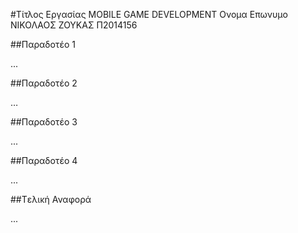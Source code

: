 ﻿#Τίτλος Εργασίας MOBILE GAME DEVELOPMENT
Ονομα Επωνυμο ΝΙΚΟΛΑΟΣ ΖΟΥΚΑΣ Π2014156


##Παραδοτέο 1

...

##Παραδοτέο 2

…

##Παραδοτέο 3

...

##Παραδοτέο 4

...

##Tελική Αναφορά

...
